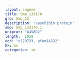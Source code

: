 ```yaml
---
layout: smgene
title: Smp_133170
grp: Smp_13
description: "vasohibin protein"
smp: Smp_133170.1
uniprot: "G4V8D2"
length:  1059
cdd: "cl20733, pfam14822"
kk: ns
categories: sm
---
```

